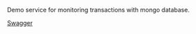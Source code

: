 Demo service for monitoring transactions with mongo database.

[Swagger](http://localhost:8080/swagger-ui.html#/)